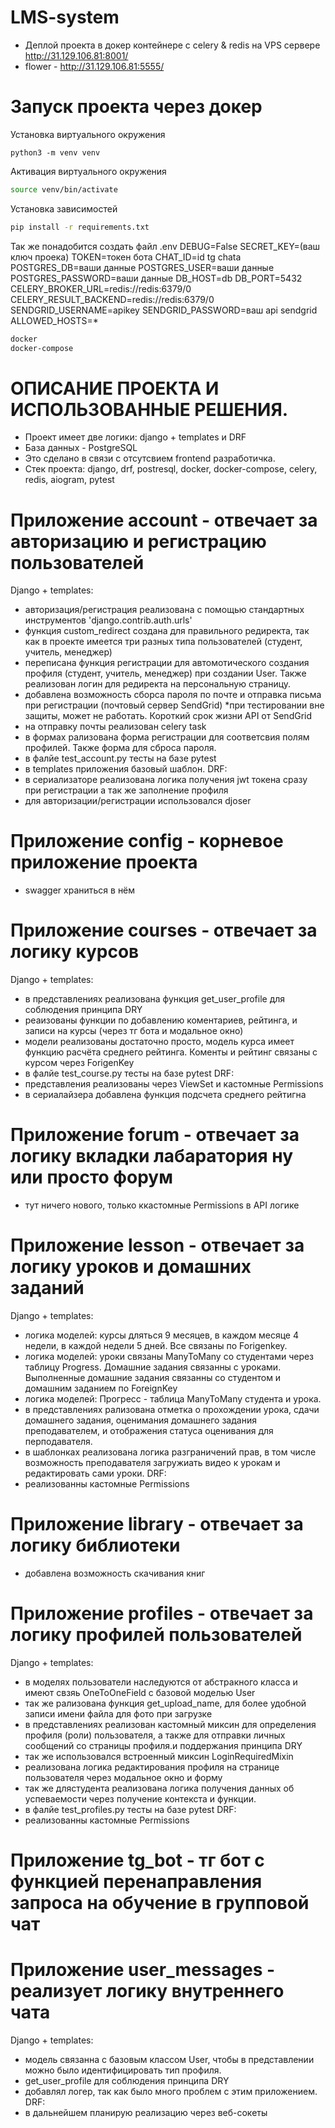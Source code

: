 # LMS-system
- Деплой проекта в докер контейнере с celery & redis на VPS сервере http://31.129.106.81:8001/
- flower - http://31.129.106.81:5555/
# Запуск проекта через докер
Установка виртуального окружения
```angular2htm
python3 -m venv venv
```
Активация виртуального окружения
```bash
source venv/bin/activate
```
Установка зависимостей
```bash
pip install -r requirements.txt
```
Так же понадобится создать файл .env
DEBUG=False
SECRET_KEY=(ваш ключ проека)
TOKEN=токен бота
CHAT_ID=id tg chata
POSTGRES_DB=ваши данные
POSTGRES_USER=ваши данные
POSTGRES_PASSWORD=ваши данные
DB_HOST=db
DB_PORT=5432
CELERY_BROKER_URL=redis://redis:6379/0
CELERY_RESULT_BACKEND=redis://redis:6379/0
SENDGRID_USERNAME=apikey
SENDGRID_PASSWORD=ваш api sendgrid
ALLOWED_HOSTS=*

```bash
docker
docker-compose
```




# ОПИСАНИЕ ПРОЕКТА И ИСПОЛЬЗОВАННЫЕ РЕШЕНИЯ.
- Проект имеет две логики: django + templates и DRF
- База данных - PostgreSQL
- Это сделано в связи с отсутсвием frontend разработичка.
- Стек проекта: django, drf, postresql, docker, docker-compose, celery, redis, aiogram, pytest
# Приложение account - отвечает за авторизацию и регистрацию пользователей
Django + templates: 
- авторизация/регистрация реализована с помощью стандартных инструментов 'django.contrib.auth.urls'
- функция custom_redirect создана для правильного редиректа, так как в проекте имеется три разных типа пользователей (студент, учитель, менеджер)
- переписана функция регистрации для автомотического создания профиля (студент, учитель, менеджер) при создании User. Также реализован логин для редиректа на персональную страницу.
- добавлена возможность сборса пароля по почте и отправка письма при регистрации (почтовый сервер SendGrid) *при тестировании вне защиты, может не работать. Короткий срок жизни API от SendGrid
- на отправку почты реализован celery task
- в формах рализована форма регистрации для соответсвия полям профилей. Также форма для сброса пароля.
- в фалйе test_account.py тесты на базе pytest
- в templates приложения базовый шаблон.
DRF:
- в сериализаторе реализована логика получения jwt токена сразу при регистрации а так же заполнение профиля
- для авторизации/регистрации использовался djoser
# Приложение config - корневое приложение проекта
- swagger храниться в нём
# Приложение courses - отвечает за логику курсов
Django + templates: 
- в представлениях реализована функция get_user_profile для соблюдения принципа DRY
- реаизованы функции по добавлению коментариев, рейтинга, и записи на курсы (через тг бота и модальное окно)
- модели реализованы достаточно просто, модель курса имеет функцию расчёта среднего рейтинга. Коменты и рейтинг связаны с курсом через ForigenKey
- в фалйе test_course.py тесты на базе pytest
DRF:
- представления реализованы через ViewSet и кастомные Permissions
- в сериалайзера добавлена функция подсчета среднего рейтигна
# Приложение forum - отвечает за логику вкладки лабаратория ну или просто форум
- тут ничего нового, только ккастомные Permissions в API логике
# Приложение lesson - отвечает за логику уроков и домашних заданий
Django + templates: 
- логика моделей: курсы дляться 9 месяцев, в каждом месяце 4 недели, в каждой недели 5 дней. Все связаны по Forigenkey.
- логика моделей: уроки связаны ManyToMany со студентами через таблицу Progress. Домашние задания связанны с уроками. Выполненные домашние задания связанны со студентом и домашним заданием по ForeignKey
- логика моделей: Прогресс - таблица ManyToMany студента и урока.
- в представлениях рализована отметка о прохождении урока, сдачи домашнего задания, оценимания домашнего задания преподавателем, и отображения статуса оценивания для перподавателя.
- в шаблонках реализована логика разграничений прав, в том числе возможность преподавателя загружиать видео к урокам и редактировать сами уроки.
DRF:
- реализованны кастомные Permissions
# Приложение library - отвечает за логику библиотеки
- добавлена возможность скачивания книг
# Приложение profiles - отвечает за логику профилей пользователей
Django + templates: 
- в моделях пользователи наследуются от абстракного класса и имеют свзяь OneToOneField с базовой моделью User
- так же рализована функция get_upload_name, для более удобной записи имени файла для фото при загрузке
- в представлениях реализован кастомный миксин для определения профиля (роли) пользователя, а также для отправки личных сообщений со страницы профиля.и поддержания принципа DRY
- так же использовался встроенный миксин LoginRequiredMixin
- реализована логика редактирования профиля на странице пользователя через модальное окно и форму
- так же длястудента реализована логика получения данных об успеваемости через получение контекста и функции.
- в фалйе test_profiles.py тесты на базе pytest
DRF:
- реализованны кастомные Permissions
# Приложение tg_bot - тг бот с функцией перенаправления запроса на обучение в групповой чат
# Приложение user_messages - реализует логику внутреннего чата
Django + templates: 
- модель связанна с базовым классом User, чтобы в представлении можно было идентифицировать тип профиля.
- get_user_profile для соблюдения принципа DRY
- добавлял логер, так как было много проблем с этим приложением.
DRF:
- в дальнейшем планирую реализацию через веб-сокеты
